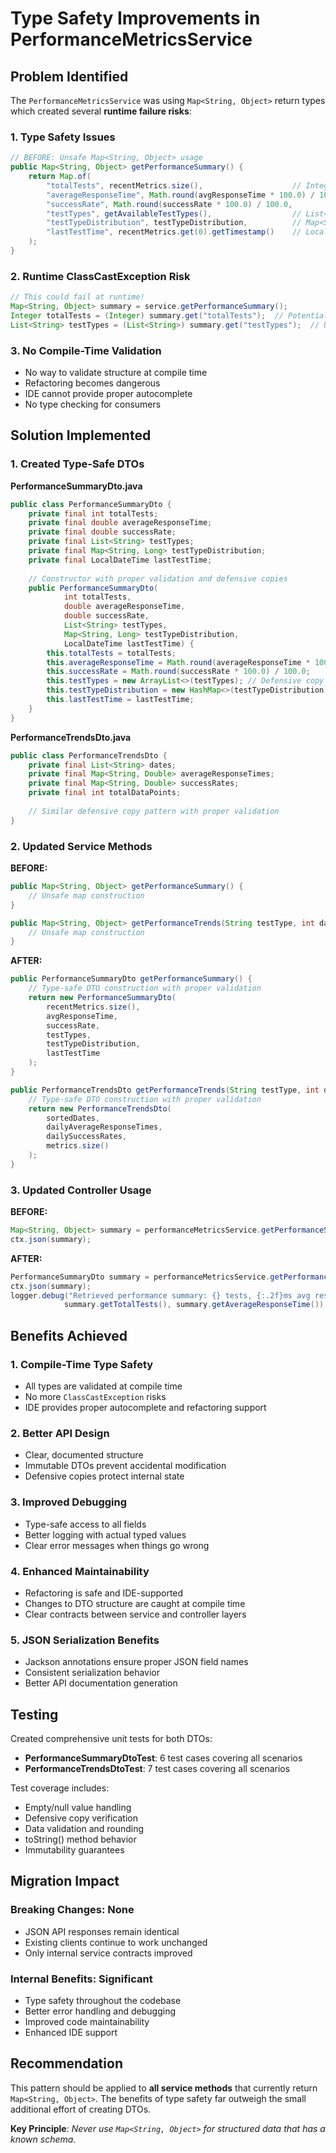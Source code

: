 # Type Safety Improvements in PerformanceMetricsService

## Problem Identified

The `PerformanceMetricsService` was using `Map<String, Object>` return types which created several **runtime failure risks**:

### 1. **Type Safety Issues**
```java
// BEFORE: Unsafe Map<String, Object> usage
public Map<String, Object> getPerformanceSummary() {
    return Map.of(
        "totalTests", recentMetrics.size(),                    // Integer
        "averageResponseTime", Math.round(avgResponseTime * 100.0) / 100.0,  // Double
        "successRate", Math.round(successRate * 100.0) / 100.0,              // Double
        "testTypes", getAvailableTestTypes(),                  // List<String>
        "testTypeDistribution", testTypeDistribution,          // Map<String, Long>
        "lastTestTime", recentMetrics.get(0).getTimestamp()    // LocalDateTime
    );
}
```

### 2. **Runtime ClassCastException Risk**
```java
// This could fail at runtime!
Map<String, Object> summary = service.getPerformanceSummary();
Integer totalTests = (Integer) summary.get("totalTests");  // Potential ClassCastException
List<String> testTypes = (List<String>) summary.get("testTypes");  // Unchecked cast warning
```

### 3. **No Compile-Time Validation**
- No way to validate structure at compile time
- Refactoring becomes dangerous
- IDE cannot provide proper autocomplete
- No type checking for consumers

## Solution Implemented

### 1. **Created Type-Safe DTOs**

**PerformanceSummaryDto.java**
```java
public class PerformanceSummaryDto {
    private final int totalTests;
    private final double averageResponseTime;
    private final double successRate;
    private final List<String> testTypes;
    private final Map<String, Long> testTypeDistribution;
    private final LocalDateTime lastTestTime;
    
    // Constructor with proper validation and defensive copies
    public PerformanceSummaryDto(
            int totalTests,
            double averageResponseTime,
            double successRate,
            List<String> testTypes,
            Map<String, Long> testTypeDistribution,
            LocalDateTime lastTestTime) {
        this.totalTests = totalTests;
        this.averageResponseTime = Math.round(averageResponseTime * 100.0) / 100.0;
        this.successRate = Math.round(successRate * 100.0) / 100.0;
        this.testTypes = new ArrayList<>(testTypes); // Defensive copy
        this.testTypeDistribution = new HashMap<>(testTypeDistribution); // Defensive copy
        this.lastTestTime = lastTestTime;
    }
}
```

**PerformanceTrendsDto.java**
```java
public class PerformanceTrendsDto {
    private final List<String> dates;
    private final Map<String, Double> averageResponseTimes;
    private final Map<String, Double> successRates;
    private final int totalDataPoints;
    
    // Similar defensive copy pattern with proper validation
}
```

### 2. **Updated Service Methods**

**BEFORE:**
```java
public Map<String, Object> getPerformanceSummary() {
    // Unsafe map construction
}

public Map<String, Object> getPerformanceTrends(String testType, int days) {
    // Unsafe map construction
}
```

**AFTER:**
```java
public PerformanceSummaryDto getPerformanceSummary() {
    // Type-safe DTO construction with proper validation
    return new PerformanceSummaryDto(
        recentMetrics.size(),
        avgResponseTime,
        successRate,
        testTypes,
        testTypeDistribution,
        lastTestTime
    );
}

public PerformanceTrendsDto getPerformanceTrends(String testType, int days) {
    // Type-safe DTO construction with proper validation
    return new PerformanceTrendsDto(
        sortedDates,
        dailyAverageResponseTimes,
        dailySuccessRates,
        metrics.size()
    );
}
```

### 3. **Updated Controller Usage**

**BEFORE:**
```java
Map<String, Object> summary = performanceMetricsService.getPerformanceSummary();
ctx.json(summary);
```

**AFTER:**
```java
PerformanceSummaryDto summary = performanceMetricsService.getPerformanceSummary();
ctx.json(summary);
logger.debug("Retrieved performance summary: {} tests, {:.2f}ms avg response time", 
            summary.getTotalTests(), summary.getAverageResponseTime());
```

## Benefits Achieved

### 1. **Compile-Time Type Safety**
- All types are validated at compile time
- No more `ClassCastException` risks
- IDE provides proper autocomplete and refactoring support

### 2. **Better API Design**
- Clear, documented structure
- Immutable DTOs prevent accidental modification
- Defensive copies protect internal state

### 3. **Improved Debugging**
- Type-safe access to all fields
- Better logging with actual typed values
- Clear error messages when things go wrong

### 4. **Enhanced Maintainability**
- Refactoring is safe and IDE-supported
- Changes to DTO structure are caught at compile time
- Clear contracts between service and controller layers

### 5. **JSON Serialization Benefits**
- Jackson annotations ensure proper JSON field names
- Consistent serialization behavior
- Better API documentation generation

## Testing

Created comprehensive unit tests for both DTOs:
- **PerformanceSummaryDtoTest**: 6 test cases covering all scenarios
- **PerformanceTrendsDtoTest**: 7 test cases covering all scenarios

Test coverage includes:
- Empty/null value handling
- Defensive copy verification
- Data validation and rounding
- toString() method behavior
- Immutability guarantees

## Migration Impact

### **Breaking Changes**: None
- JSON API responses remain identical
- Existing clients continue to work unchanged
- Only internal service contracts improved

### **Internal Benefits**: Significant
- Type safety throughout the codebase
- Better error handling and debugging
- Improved code maintainability
- Enhanced IDE support

## Recommendation

This pattern should be applied to **all service methods** that currently return `Map<String, Object>`. The benefits of type safety far outweigh the small additional effort of creating DTOs.

**Key Principle**: *Never use `Map<String, Object>` for structured data that has a known schema.*
